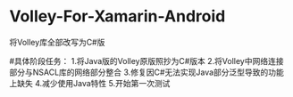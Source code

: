 # Volley-For-Xamarin-Android
将Volley库全部改写为C#版

#具体阶段任务：
1.将Java版的Volley原版照抄为C#版本
2.将Volley中网络连接部分与NSACL库的网络部分整合
3.修复因C#无法实现Java部分泛型导致的功能上缺失
4.减少使用Java特性
5.开始第一次测试
